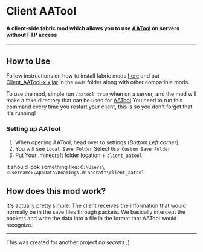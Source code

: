 # Client AATool
#### A client-side fabric mod which allows you to use [AATool](https://github.com/DarwinBaker/AATool) on servers without FTP access

---
## How to Use
Follow instructions on how to install fabric mods [here](https://fabricmc.net/use/) and put [Client_AATool-x.x.jar](https://github.com/fxmorin/Client_AATool/releases) in the `mods` folder along with other compatible mods.

To use the mod, simple run `/aatool true` when on a server, and the mod will make a fake directory that can be used for [AATool](https://github.com/DarwinBaker/AATool)
You need to run this command every time you restart your client, this is so you don't forget that it's running!

### Setting up AATool
1. When opening AATool, head over to settings (*Bottom Left corner*)
2. You will see `Local Save Folder` Select `Use Custom Save Folder`
3. Put Your .minecraft folder location + `client_aatool`

It should look something like: `C:\Users\<username>\AppData\Roaming\.minecraft\client_aatool`

## How does this mod work?
It's actually pretty simple. The client receives the information that would normally be in the save files through packets.
We basically intercept the packets and write the data into a file in the format that AATool would recognize.

---

This was created for another project *no secrets* ;)
